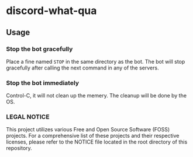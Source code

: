 # discord-what-qua

## Usage

### Stop the bot gracefully
Place a fine named `STOP` in the same directory as the bot. The bot will stop gracefully after calling the next command in any of the servers.

### Stop the bot immediately
Control-C, it will not clean up the memery.
The cleanup will be done by the OS.

### LEGAL NOTICE

This project utilizes various Free and Open Source Software (FOSS) projects. For a comprehensive list of these projects and their respective licenses, please refer to the NOTICE file located in the root directory of this repository.

